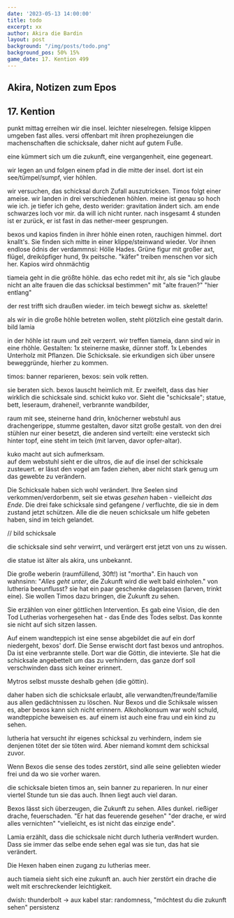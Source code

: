 ```yaml
---
date: '2023-05-13 14:00:00'
title: todo
excerpt: xx
author: Akira die Bardin
layout: post
background: "/img/posts/todo.png"
background_pos: 50% 15%
game_date: 17. Kention 499
---
```


<div class="rhyme">
  <blockquote>

  </blockquote>
</div>

## Akira, Notizen zum Epos

## 17. Kention

punkt mittag erreihen wir die insel. leichter nieselregen. felsige klippen umgeben fast alles.
versi offenbart mit ihren prophezeiungen die machenschaften die schicksale, daher nicht auf gutem Fuße.

eine kümmert sich um die zukunft, eine vergangenheit, eine gegeneart.

wir legen an und folgen einem pfad in die mitte der insel. dort ist ein see/tümpel/sumpf, vier höhlen.

wir versuchen, das schicksal durch Zufall auszutricksen. Timos folgt einer ameise. wir landen in drei verschiedenen höhlen. meine ist genau so hoch wie ich. je tiefer ich gehe, desto werider: gravitation ändert sich. am ende schwarzes loch vor mir. da will ich nicht runter. nach insgesamt 4 stunden ist er zurück, er ist fast in das nether-meer gesprungen.

bexos und kapios finden in ihrer höhle einen roten, rauchigen himmel. dort knallt's.
Sie finden sich mitte in einer klippe/steinwand wieder. Vor ihnen endlose ödnis der verdammnsi: Hölle Hades. Grüne figur mit großer axt, flügel, dreiköpfiger hund, 9x peitsche. "käfer" treiben menschen vor sich her.
Kapios wird ohnmächtig 

tiameia geht in die größte höhle. das echo redet mit ihr, als sie "ich glaube nicht an alte frauen die das schicksal bestimmen" mit "alte frauen?" "hier entlang"

der rest trifft sich draußen wieder. im teich bewegt sichw as. skelette!

als wir in die große höhle betreten wollen, steht plötzlich eine gestalt darin.
bild lamia

in der höhle ist raum und zeit verzerrt. wir treffen tiameia, dann sind wir in eine rhöhle. Gestalten: 1x steinerne maske, dünner stoff. 1x Lebendes Unterholz mit Pflanzen. Die Schicksale. sie erkundigen sich über unsere beweggründe, hierher zu kommen.

timos: banner reparieren, bexos: sein volk retten.

sie beraten sich. bexos lauscht heimlich mit. Er zweifelt, dass das hier wirklich die schicksale sind. schickt kuko vor. Sieht die "schicksale"; statue, bett, leseraum, drahenei!, verbrannte wandbilder, 

raum mit see, steinerne hand drin, knöcherner webstuhl aus drachengerippe, stumme gestalten, davor sitzt große gestalt. von den drei stühlen nur einer besetzt, die anderen sind verteilt: eine versteckt sich hinter topf, eine steht im teich (mit larven, davor opfer-altar). 

kuko macht aut sich aufmerksam.  
auf dem webstuhl sieht er die ultros, die auf die insel der schicksale zusteuert. er lässt den vogel am faden ziehen, aber nicht stark genug um das gewebte zu verändern.

Die Schicksale haben sich wohl verändert. Ihre Seelen sind verkommen/verdorbenm, seit sie etwas _gesehen_ haben - vielleicht _das Ende_. Die drei fake schicksale sind gefangene / verfluchte, die sie in dem zustand jetzt schützen. 
Alle die die neuen schicksale um hilfe gebeten haben, sind im teich gelandet.

// bild schicksale

die schicksale sind sehr verwirrt, und verärgert erst jetzt von uns zu wissen. 

die statue ist älter als akira, uns unbekannt.

Die große weberin (raumfüllend, 30ft!) ist "mortha". Ein hauch von wahnsinn: "_Alles geht unter_, die Zukunft wird die welt bald einholen."
von lutheria beeunflusst? sie hat ein paar geschenke dagelassen (larven, trinkt eine). Sie wollen Timos dazu bringen, die Zukunft zu sehen.

Sie erzählen von einer göttlichen Intervention. Es gab eine Vision, die den Tod Lutherias vorhergesehen hat - das Ende des Todes selbst. Das konnte sie nicht auf sich sitzen lassen.

Auf einem wandteppich ist eine sense abgebildet die auf ein dorf niedergeht, bexos' dorf. Die Sense erwischt dort fast bexos und antrophos. Da ist eine verbrannte stelle.
Dort war die Göttin, die intevierte. SIe hat die schicksale angebettelt um das zu verhindern, das ganze dorf soll verschwinden dass sich keiner erinnert.

Mytros selbst musste deshalb gehen (die göttin).

daher haben sich die schicksale erlaubt, alle verwandten/freunde/familie aus allen gedächtnissen zu löschen. Nur Bexos und die Schiksale wissen es, aber bexos kann sich nicht erinnern. Alkoholkonsum war wohl schuld, wandteppiche beweisen es. auf einem ist auch eine frau und ein kind zu sehen.

lutheria hat versucht ihr eigenes schicksal zu verhindern, indem sie denjenen tötet der sie töten wird. Aber niemand kommt dem schicksal zuvor.

Wenn Bexos die sense des todes zerstört, sind alle seine geliebten wieder frei und da wo sie vorher waren.

die schicksale bieten timos an, sein banner zu reparieren. In nur einer viertel Stunde tun sie das auch. Ihnen liegt auch viel daran.

Bexos lässt sich überzeugen, die Zukunft zu sehen. Alles dunkel. rießiger drache, feuerschaden. 
"Er hat das feuerende gesehen" "der drache, er wird alles vernichten" "vielleicht, es ist nicht das einzige ende".

Lamia erzählt, dass die schicksale nicht durch lutheria ver#ndert wurden. Dass sie immer das selbe ende sehen egal was sie tun, das hat sie verändert.

Die Hexen haben einen zugang zu lutherias meer. 

auch tiameia sieht sich eine zukunft an. auch hier zerstört ein drache die welt mit erschreckender leichtigkeit. 


dwish: thunderbolt -> aux kabel
star: randomness, "möchtest du die zukunft sehen" persistenz


<!--
wir haben companions: https://docs.google.com/document/d/1ecRhZrYZRwu27wDNc-pTEF_OdaFvHtIIgzu1iEV3yVI/edit#
Die Amazonen sind mit der Halbinsel Aresia in Verbindung, 
der Minotaure Zakroth der Wahnsinnige will seine Volksgenossen in Mytros befreien.
pythor und ein grüner drache hängen zusammen, haben wir in telamok gehört
Narsus für viele aresianer ein spielzeug der königin.
-->
